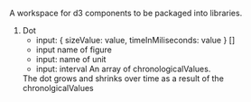 A workspace for d3 components to be packaged into libraries.

1. Dot
   <ul>
   <li>
   input: { sizeValue: value, timeInMiliseconds: value } []
   </li>
   <li>
   input name of figure
   </li>
   <li>
   input: name of unit
   </li>
   <li>
   input: interval
   An array of chronologicalValues.
   </li>
   </ul>
   The dot grows and shrinks over time as a result of the chronolgicalValues
